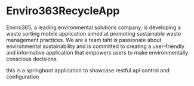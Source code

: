 # Enviro363RecycleApp

Enviro365, a leading environmental solutions company, is developing a waste sorting
mobile application aimed at promoting sustainable waste management practices. We are a team taht is
passionate about environmental sustainability and is
committed to creating a user-friendly and informative application that empowers users to
make environmentally conscious decisions.

this is a springboot application to showcase restful api control and configuration
